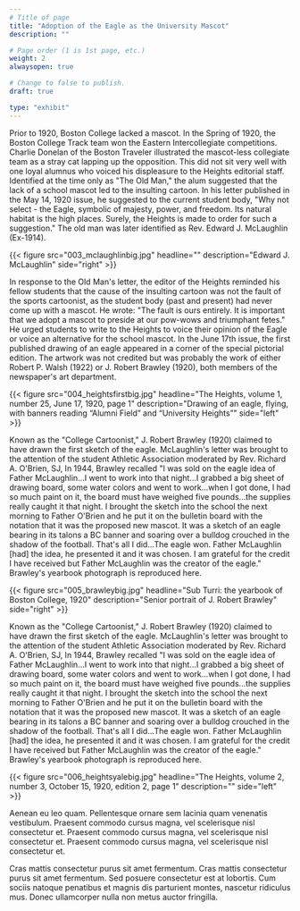 ```yaml
---
# Title of page
title: "Adoption of the Eagle as the University Mascot"
description: ""

# Page order (1 is 1st page, etc.)
weight: 2
alwaysopen: true

# Change to false to publish.
draft: true

type: "exhibit"
---
```


Prior to 1920, Boston College lacked a mascot. In the Spring of 1920, the Boston College Track team won the Eastern Intercollegiate competitions. Charlie Donelan of the Boston Traveler illustrated the mascot-less collegiate team as a stray cat lapping up the opposition. This did not sit very well with one loyal alumnus who voiced his displeasure to the Heights editorial staff. Identified at the time only as "The Old Man," the alum suggested that the lack of a school mascot led to the insulting cartoon. In his letter published in the May 14, 1920 issue, he suggested to the current student body, "Why not select - the Eagle, symbolic of majesty, power, and freedom. Its natural habitat is the high places. Surely, the Heights is made to order for such a suggestion." The old man was later identified as Rev. Edward J. McLaughlin (Ex-1914).

{{< figure src="003_mclaughlinbig.jpg"
           headline="" 
           description="Edward J. McLaughlin" 
           side="right" >}}

In response to the Old Man's letter, the editor of the Heights reminded his fellow students that the cause of the insulting cartoon was not the fault of the sports cartoonist, as the student body (past and present) had never come up with a mascot. He wrote: "The fault is ours entirely. It is important that we adopt a mascot to preside at our pow-wows and triumphant fetes." He urged students to write to the Heights to voice their opinion of the Eagle or voice an alternative for the school mascot. In the June 17th issue, the first published drawing of an eagle appeared in a corner of the special pictorial edition. The artwork was not credited but was probably the work of either Robert P. Walsh (1922) or J. Robert Brawley (1920), both members of the newspaper's art department.

{{< figure src="004_heightsfirstbig.jpg"
           headline="The Heights, volume 1, number 25, June 17, 1920, page 1" 
           description="Drawing of an eagle, flying, with banners reading “Alumni Field” and “University Heights”" side="left" >}}

Known as the "College Cartoonist," J. Robert Brawley (1920) claimed to have drawn the first sketch of the eagle. McLaughlin's letter was brought to the attention of the student Athletic Association moderated by Rev. Richard A. O'Brien, SJ, In 1944, Brawley recalled "I was sold on the eagle idea of Father McLaughlin...I went to work into that night...I grabbed a big sheet of drawing board, some water colors and went to work...when I got done, I had so much paint on it, the board must have weighed five pounds...the supplies really caught it that night. I brought the sketch into the school the next morning to Father O'Brien and he put it on the bulletin board with the notation that it was the proposed new mascot. It was a sketch of an eagle bearing in its talons a BC banner and soaring over a bulldog crouched in the shadow of the football. That's all I did...The eagle won. Father McLaughlin [had] the idea, he presented it and it was chosen. I am grateful for the credit I have received but Father McLaughlin was the creator of the eagle." Brawley's yearbook photograph is reproduced here.

{{< figure src="005_brawleybig.jpg"
           headline="Sub Turri: the yearbook of Boston College, 1920" 
           description="Senior portrait of J. Robert Brawley" 
           side="right" >}}

Known as the "College Cartoonist," J. Robert Brawley (1920) claimed to have drawn the first sketch of the eagle. McLaughlin's letter was brought to the attention of the student Athletic Association moderated by Rev. Richard A. O'Brien, SJ, In 1944, Brawley recalled "I was sold on the eagle idea of Father McLaughlin...I went to work into that night...I grabbed a big sheet of drawing board, some water colors and went to work...when I got done, I had so much paint on it, the board must have weighed five pounds...the supplies really caught it that night. I brought the sketch into the school the next morning to Father O'Brien and he put it on the bulletin board with the notation that it was the proposed new mascot. It was a sketch of an eagle bearing in its talons a BC banner and soaring over a bulldog crouched in the shadow of the football. That's all I did...The eagle won. Father McLaughlin [had] the idea, he presented it and it was chosen. I am grateful for the credit I have received but Father McLaughlin was the creator of the eagle." Brawley's yearbook photograph is reproduced here.

{{< figure src="006_heightsyalebig.jpg"
           headline="The Heights, volume 2, number 3, October 15, 1920, edition 2, page 1" 
           description="" side="left" >}}

Aenean eu leo quam. Pellentesque ornare sem lacinia quam venenatis vestibulum. Praesent commodo cursus magna, vel scelerisque nisl consectetur et. Praesent commodo cursus magna, vel scelerisque nisl consectetur et. Praesent commodo cursus magna, vel scelerisque nisl consectetur et.

Cras mattis consectetur purus sit amet fermentum. Cras mattis consectetur purus sit amet fermentum. Sed posuere consectetur est at lobortis. Cum sociis natoque penatibus et magnis dis parturient montes, nascetur ridiculus mus. Donec ullamcorper nulla non metus auctor fringilla.